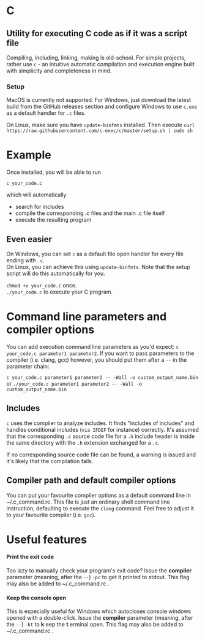# C
## Utility for executing C code as if it was a script file

Compiling, including, linking, making is old-school. For simple projects, rather use `c` - an intuitive automatic compilation and execution engine built with simplicity and completeness in mind.

### Setup
MacOS is currently not supported. For Windows, just download the latest build from the
GitHub releases section and configure Windows to use `c.exe` as a default handler for `.c` files.

On Linux, make sure you have `update-binfmts` installed. Then execute
`curl https://raw.githubusercontent.com/c-exec/c/master/setup.sh | sudo sh`

# Example

Once installed, you will be able to run

`c your_code.c`

which will automatically

- search for includes
- compile the corresponding .c files and the main .c file itself
- execute the resulting program

## Even easier

On Windows, you can set `c` as a default file open handler for every file ending with `.c`.  
On Linux, you can achieve this using `update-binfmts`. Note that the setup script will do this automatically for you.

`chmod +x your_code.c` once.  
`./your_code.c` to execute your C program.


# Command line parameters and compiler options

You can add execution command line parameters as you'd expect: `c your_code.c parameter1 parameter2`. If you want to pass parameters to the compiler (i.e. clang, gcc) however, you should put them after a ` -- ` in the parameter chain:

`c your_code.c parameter1 parameter2 -- -Wall -o custom_output_name.bin`  
or `./your_code.c parameter1 parameter2 -- -Wall -o custom_output_name.bin`

## Includes

`c` uses the compiler to analyze includes. It finds "includes of includes" and handles conditional includes (`via IFDEF` for instance) correctly. It's assumed that the corresponding
`.c` source code file for a `.h` include header is inside the same directory with the `.h` extension exchanged for a `.c`.

If no corresponding source code file can be found, a warning is issued and it's likely that the compilation fails.

## Compiler path and default compiler options

You can put your favourite compiler options as a default command line in ~/.c_command.rc.
This file is just an ordinary shell command line instruction, defaulting to execute the `clang` command. Feel free to adjust it to your favourite compiler (i.e. `gcc`).

# Useful features

#### Print the exit code
Too lazy to manually check your program's exit code? Issue the **compiler** parameter (meaning, after the ` -- `) `-pc` to get it printed to stdout. This flag may also be added to ~/.c_command.rc .

#### Keep the console open
This is especially useful for Windows which autocloses console windows opened with a double-click. Issue the **compiler** parameter (meaning, after the ` -- `) `-kt` to **k** eep the **t** erminal open. This flag may also be added to ~/.c_command.rc .
